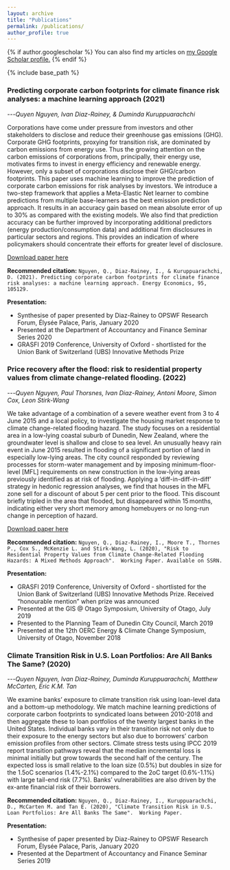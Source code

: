 ```yaml
---
layout: archive
title: "Publications"
permalink: /publications/
author_profile: true
---
```



{% if author.googlescholar %}
  You can also find my articles on <u><a href="{{author.googlescholar}}">my Google Scholar profile</a>.</u>
{% endif %}

{% include base_path %}

### Predicting corporate carbon footprints for climate finance risk analyses: a machine learning approach (2021) ###
---<cite>Quyen Nguyen, Ivan Diaz-Rainey, & Duminda Kuruppuarachchi</cite>

Corporations have come under pressure from investors and other stakeholders to disclose and reduce their greenhouse gas emissions (GHG). Corporate GHG footprints, proxying for transition risk, are dominated by carbon emissions from energy use. Thus the growing attention on the carbon emissions of corporations from, principally, their energy use, motivates firms to invest in energy efficiency and renewable energy. However, only a subset of corporations disclose their GHG/carbon footprints. This paper uses machine learning to improve the prediction of corporate carbon emissions for risk analyses by investors. We introduce a two-step framework that applies a Meta-Elastic Net learner to combine predictions from multiple base-learners as the best emission prediction approach. It results in an accuracy gain based on mean absolute error of up to 30% as compared with the existing models. We also find that prediction accuracy can be further improved by incorporating additional predictors (energy production/consumption data) and additional firm disclosures in particular sectors and regions. This provides an indication of where policymakers should concentrate their efforts for greater level of disclosure.

[Download paper here](https://www.sciencedirect.com/science/article/pii/S0140988321000347)

**Recommended citation:** `Nguyen, Q., Diaz-Rainey, I., & Kuruppuarachchi, D. (2021). Predicting corporate carbon footprints for climate finance risk analyses: a machine learning approach. Energy Economics, 95, 105129.`

**Presentation:**
- Synthesise of paper presented by Diaz-Rainey to OPSWF Research Forum, Élysée Palace, Paris, January 2020
- Presented at the Department of Accountancy and Finance Seminar Series 2020
- GRASFI 2019 Conference, University of Oxford - shortlisted for the Union Bank of Switzerland (UBS) Innovative Methods Prize

### Price recovery after the flood: risk to residential property values from climate change‐related flooding. (2022) ###
---<cite>Quyen Nguyen, Paul Thorsnes, Ivan Diaz-Rainey, Antoni Moore, Simon Cox, Leon Stirk-Wang</cite>

We take advantage of a combination of a severe weather event from 3 to 4 June 2015 and a local policy, to investigate the housing market response to climate change-related flooding hazard. The study focuses on a residential area in a low-lying coastal suburb of Dunedin, New Zealand, where the groundwater level is shallow and close to sea level. An unusually heavy rain event in June 2015 resulted in flooding of a significant portion of land in especially low-lying areas. The city council responded by reviewing processes for storm-water management and by imposing minimum-floor-level [MFL] requirements on new construction in the low-lying areas previously identified as at risk of flooding. Applying a ‘diff-in-diff-in-diff’ strategy in hedonic regression analyses, we find that houses in the MFL zone sell for a discount of about 5 per cent prior to the flood. This discount briefly tripled in the area that flooded, but disappeared within 15 months, indicating either very short memory among homebuyers or no long-run change in perception of hazard.

[Download paper here](https://onlinelibrary.wiley.com/doi/full/10.1111/1467-8489.12471)

**Recommended citation:** `Nguyen, Q., Diaz-Rainey, I., Moore T., Thornes P., Cox S., McKenzie L. and Stirk-Wang, L. (2020), "Risk to Residential Property Values from Climate Change-Related Flooding Hazards: A Mixed Methods Approach".  Working Paper. Available on SSRN.`

**Presentation:**
- GRASFI 2019 Conference, University of Oxford - shortlisted for the Union Bank of Switzerland (UBS) Innovative Methods Prize. Received “honourable mention” when prize was announced
- Presented at the GIS @ Otago Symposium, University of Otago, July 2019 
- Presented to the Planning Team of Dunedin City Council, March 2019 
- Presented at the 12th OERC Energy & Climate Change Symposium, University of Otago, November 2018  


### Climate Transition Risk in U.S. Loan Portfolios: Are All Banks The Same? (2020) ###
---<cite>Quyen Nguyen, Ivan Diaz-Rainey, Duminda Kuruppuarachchi, Matthew McCarten, Eric K.M. Tan </cite>

We examine banks’ exposure to climate transition risk using loan-level data and a bottom-up methodology. We match machine learning predictions of corporate carbon footprints to syndicated loans between 2010-2018 and then aggregate these to loan portfolios of the twenty largest banks in the United States. Individual banks vary in their transition risk not only due to their exposure to the energy sectors but also due to borrowers’ carbon emission profiles from other sectors. Climate stress tests using IPCC 2019 report transition pathways reveal that the median incremental loss is minimal initially but grow towards the second half of the century. The expected loss is small relative to the loan size (0.5%) but doubles in size for the 1.5oC scenarios (1.4%-2.1%) compared to the 2oC target (0.6%-1.1%) with large tail-end risk (7.7%). Banks’ vulnerabilities are also driven by the ex-ante financial risk of their borrowers.

**Recommended citation:** `Nguyen, Q., Diaz-Rainey, I., Kuruppuarachchi, D., McCarten M. and Tan E. (2020), "Climate Transition Risk in U.S. Loan Portfolios: Are All Banks The Same".  Working Paper.`

**Presentation:**
- Synthesise of paper presented by Diaz-Rainey to OPSWF Research Forum, Élysée Palace, Paris, January 2020
- Presented at the Department of Accountancy and Finance Seminar Series 2019


